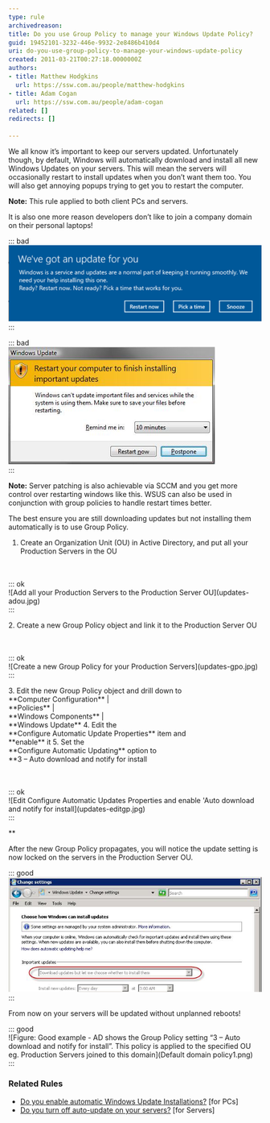 ```yaml
---
type: rule
archivedreason: 
title: Do you use Group Policy to manage your Windows Update Policy?
guid: 19452101-3232-446e-9932-2e8486b410d4
uri: do-you-use-group-policy-to-manage-your-windows-update-policy
created: 2011-03-21T00:27:18.0000000Z
authors:
- title: Matthew Hodgkins
  url: https://ssw.com.au/people/matthew-hodgkins
- title: Adam Cogan
  url: https://ssw.com.au/people/adam-cogan
related: []
redirects: []

---
```


We all know it’s important to keep our servers updated. Unfortunately though, by default, Windows will automatically download and install all new Windows Updates on your servers. This will mean the servers will occasionally restart to install updates when you don’t want them too. You will also get annoying popups trying to get you to restart the computer. 

<!--endintro-->

**Note:** This rule applied to both client PCs and servers.




It is also one more reason developers don’t like to join a company domain on their personal laptops!




::: bad  
![Bad Example - Windows 10 shows a ‘Restart now’ – do not accidentally press it! Your production server and your users won't be happy!](Windows-Update-notification.png)  
:::


::: bad  
![Bad example – Remember this nasty one from Vista days?](updates-restart.jpg)  
:::

**Note:** Server patching is also achievable via SCCM and you get more control over restarting windows like this. WSUS can also be used in conjunction with group policies to handle restart times better.

The best ensure you are still downloading updates but not installing them automatically is to use Group Policy.

1. Create an Organization Unit (OU) in Active Directory, and put all your Production Servers in the OU
<dl class="image"><br><br>::: ok  <br>![Add all your Production Servers to the Production Server OU](updates-adou.jpg)  <br>:::<br></dl>
2. Create a new Group Policy object and link it to the Production Server OU
<dl class="image"><br><br>::: ok  <br>![Create a new Group Policy for your Production Servers](updates-gpo.jpg)  <br>:::<br></dl>
3. Edit the new Group Policy object and drill down to <br>       **Computer Configuration** | <br>       **Policies** | <br>       **Windows Components** | <br>       **Windows Update**
4. Edit the <br>       **Configure Automatic Update Properties** item and <br>       **enable** it
5. Set the <br>       **Configure Automatic Updating** option to <br>       **3 – Auto download and notify for install
<dl class="image"><br><br>::: ok  <br>![Edit Configure Automatic Updates Properties and enable 'Auto download and notify for install](updates-editgp.jpg)  <br>:::<br></dl>**


After the new Group Policy propagates, you will notice the update setting is now locked on the servers in the Production Server OU.


::: good  
![The Group Policy locks the Windows Update setting](updates-updatesforced.jpg)  
:::



From now on your servers will be updated without unplanned reboots!


::: good  
![Figure: Good example - AD shows the Group Policy setting “3 – Auto download and notify for install”. This policy is applied to the specified OU eg. Production Servers joined to this domain](Default domain policy1.png)  
:::



###  Related Rules


* [Do you enable automatic Windows Update Installations?](/do-you-disable-automatic-windows-update-installations) [for PCs]
* [Do you turn off auto-update on your servers?](/do-you-turn-off-auto-update-on-your-servers) [for Servers]
